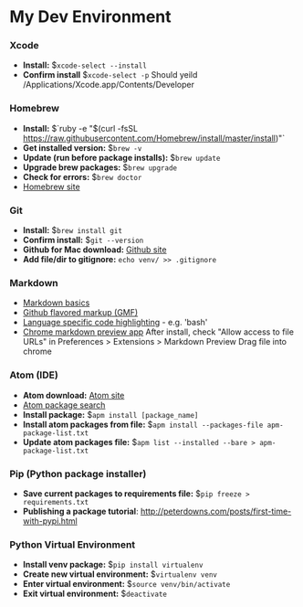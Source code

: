 # My Dev Environment

### Xcode
* __Install:__ $`xcode-select --install`
* __Confirm install__ $`xcode-select -p`
  Should yeild /Applications/Xcode.app/Contents/Developer

### Homebrew
* __Install:__ $`ruby -e "$(curl -fsSL https://raw.githubusercontent.com/Homebrew/install/master/install)"`
* __Get installed version:__ $`brew -v`
* __Update (run before package installs):__ $`brew update`
* __Upgrade brew packages:__ $`brew upgrade`
* __Check for errors:__ $`brew doctor`
* [Homebrew site](http://brew.sh/)

### Git
* __Install:__ $`brew install git`
* __Confirm install:__ $`git --version`
* __Github for Mac download:__ [Github site](https://mac.github.com/)
* __Add file/dir to gitignore:__ `echo venv/ >> .gitignore`

### Markdown
* [Markdown basics](https://help.github.com/articles/markdown-basics/)
* [Github flavored markup (GMF)](https://help.github.com/articles/github-flavored-markdown/)
* [Language specific code highlighting](http://pygments.org/docs/lexers/) - e.g. 'bash'
* [Chrome markdown preview app](https://chrome.google.com/webstore/detail/markdown-preview/jmchmkecamhbiokiopfpnfgbidieafmd/related)
  After install, check "Allow access to file URLs" in Preferences > Extensions > Markdown Preview
Drag file into chrome

### Atom (IDE)
* __Atom download:__ [Atom site](https://atom.io/)
* [Atom package search](https://atom.io/packages)
* __Install package:__ $`apm install [package_name]`
* __Install atom packages from file:__ $`apm install --packages-file apm-package-list.txt`
* __Update atom packages file:__ $`apm list --installed --bare > apm-package-list.txt`

### Pip (Python package installer)
* __Save current packages to requirements file:__ $`pip freeze > requirements.txt`
* __Publishing a package tutorial__: http://peterdowns.com/posts/first-time-with-pypi.html
 
### Python Virtual Environment
* __Install venv package:__ $`pip install virtualenv`
* __Create new virtual environment:__ $`virtualenv venv`
* __Enter virtual environment:__ $`source venv/bin/activate`
* __Exit virtual environment:__ $`deactivate`
